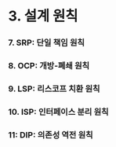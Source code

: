 # 3. 설계 원칙

### 7. SRP: 단일 책임 원칙



### 8. OCP: 개방-폐쇄 원칙



### 9. LSP: 리스코프 치환 원칙



### 10. ISP: 인터페이스 분리 원칙



### 11: DIP: 의존성 역전 원칙


